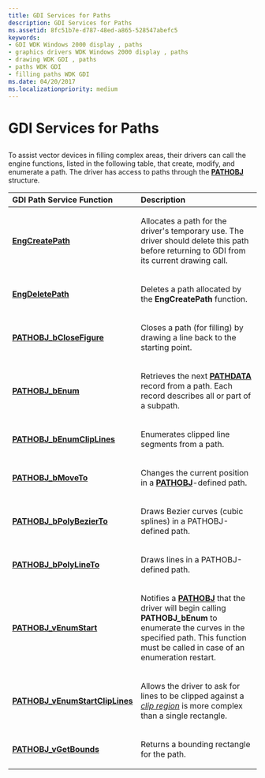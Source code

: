 ```yaml
---
title: GDI Services for Paths
description: GDI Services for Paths
ms.assetid: 8fc51b7e-d787-48ed-a865-528547abefc5
keywords:
- GDI WDK Windows 2000 display , paths
- graphics drivers WDK Windows 2000 display , paths
- drawing WDK GDI , paths
- paths WDK GDI
- filling paths WDK GDI
ms.date: 04/20/2017
ms.localizationpriority: medium
---
```


# GDI Services for Paths


## <span id="ddk_gdi_services_for_paths_gg"></span><span id="DDK_GDI_SERVICES_FOR_PATHS_GG"></span>


To assist vector devices in filling complex areas, their drivers can call the engine functions, listed in the following table, that create, modify, and enumerate a path. The driver has access to paths through the [**PATHOBJ**](https://docs.microsoft.com/windows/desktop/api/winddi/ns-winddi-_pathobj) structure.

<table>
<colgroup>
<col width="50%" />
<col width="50%" />
</colgroup>
<thead>
<tr class="header">
<th align="left">GDI Path Service Function</th>
<th align="left">Description</th>
</tr>
</thead>
<tbody>
<tr class="odd">
<td align="left"><p><a href="https://docs.microsoft.com/windows/desktop/api/winddi/nf-winddi-engcreatepath" data-raw-source="[&lt;strong&gt;EngCreatePath&lt;/strong&gt;](https://docs.microsoft.com/windows/desktop/api/winddi/nf-winddi-engcreatepath)"><strong>EngCreatePath</strong></a></p></td>
<td align="left"><p>Allocates a path for the driver's temporary use. The driver should delete this path before returning to GDI from its current drawing call.</p></td>
</tr>
<tr class="even">
<td align="left"><p><a href="https://docs.microsoft.com/windows/desktop/api/winddi/nf-winddi-engdeletepath" data-raw-source="[&lt;strong&gt;EngDeletePath&lt;/strong&gt;](https://docs.microsoft.com/windows/desktop/api/winddi/nf-winddi-engdeletepath)"><strong>EngDeletePath</strong></a></p></td>
<td align="left"><p>Deletes a path allocated by the <strong>EngCreatePath</strong> function.</p></td>
</tr>
<tr class="odd">
<td align="left"><p><a href="https://docs.microsoft.com/windows/desktop/api/winddi/nf-winddi-pathobj_bclosefigure" data-raw-source="[&lt;strong&gt;PATHOBJ_bCloseFigure&lt;/strong&gt;](https://docs.microsoft.com/windows/desktop/api/winddi/nf-winddi-pathobj_bclosefigure)"><strong>PATHOBJ_bCloseFigure</strong></a></p></td>
<td align="left"><p>Closes a path (for filling) by drawing a line back to the starting point.</p></td>
</tr>
<tr class="even">
<td align="left"><p><a href="https://docs.microsoft.com/windows/desktop/api/winddi/nf-winddi-pathobj_benum" data-raw-source="[&lt;strong&gt;PATHOBJ_bEnum&lt;/strong&gt;](https://docs.microsoft.com/windows/desktop/api/winddi/nf-winddi-pathobj_benum)"><strong>PATHOBJ_bEnum</strong></a></p></td>
<td align="left"><p>Retrieves the next <a href="https://docs.microsoft.com/windows/desktop/api/winddi/ns-winddi-_pathdata" data-raw-source="[&lt;strong&gt;PATHDATA&lt;/strong&gt;](https://docs.microsoft.com/windows/desktop/api/winddi/ns-winddi-_pathdata)"><strong>PATHDATA</strong></a> record from a path. Each record describes all or part of a subpath.</p></td>
</tr>
<tr class="odd">
<td align="left"><p><a href="https://docs.microsoft.com/windows/desktop/api/winddi/nf-winddi-pathobj_benumcliplines" data-raw-source="[&lt;strong&gt;PATHOBJ_bEnumClipLines&lt;/strong&gt;](https://docs.microsoft.com/windows/desktop/api/winddi/nf-winddi-pathobj_benumcliplines)"><strong>PATHOBJ_bEnumClipLines</strong></a></p></td>
<td align="left"><p>Enumerates clipped line segments from a path.</p></td>
</tr>
<tr class="even">
<td align="left"><p><a href="https://docs.microsoft.com/windows/desktop/api/winddi/nf-winddi-pathobj_bmoveto" data-raw-source="[&lt;strong&gt;PATHOBJ_bMoveTo&lt;/strong&gt;](https://docs.microsoft.com/windows/desktop/api/winddi/nf-winddi-pathobj_bmoveto)"><strong>PATHOBJ_bMoveTo</strong></a></p></td>
<td align="left"><p>Changes the current position in a <a href="https://docs.microsoft.com/windows/desktop/api/winddi/ns-winddi-_pathobj" data-raw-source="[&lt;strong&gt;PATHOBJ&lt;/strong&gt;](https://docs.microsoft.com/windows/desktop/api/winddi/ns-winddi-_pathobj)"><strong>PATHOBJ</strong></a>-defined path.</p></td>
</tr>
<tr class="odd">
<td align="left"><p><a href="https://docs.microsoft.com/windows/desktop/api/winddi/nf-winddi-pathobj_bpolybezierto" data-raw-source="[&lt;strong&gt;PATHOBJ_bPolyBezierTo&lt;/strong&gt;](https://docs.microsoft.com/windows/desktop/api/winddi/nf-winddi-pathobj_bpolybezierto)"><strong>PATHOBJ_bPolyBezierTo</strong></a></p></td>
<td align="left"><p>Draws Bezier curves (cubic splines) in a PATHOBJ-defined path.</p></td>
</tr>
<tr class="even">
<td align="left"><p><a href="https://docs.microsoft.com/windows/desktop/api/winddi/nf-winddi-pathobj_bpolylineto" data-raw-source="[&lt;strong&gt;PATHOBJ_bPolyLineTo&lt;/strong&gt;](https://docs.microsoft.com/windows/desktop/api/winddi/nf-winddi-pathobj_bpolylineto)"><strong>PATHOBJ_bPolyLineTo</strong></a></p></td>
<td align="left"><p>Draws lines in a PATHOBJ-defined path.</p></td>
</tr>
<tr class="odd">
<td align="left"><p><a href="https://docs.microsoft.com/windows/desktop/api/winddi/nf-winddi-pathobj_venumstart" data-raw-source="[&lt;strong&gt;PATHOBJ_vEnumStart&lt;/strong&gt;](https://docs.microsoft.com/windows/desktop/api/winddi/nf-winddi-pathobj_venumstart)"><strong>PATHOBJ_vEnumStart</strong></a></p></td>
<td align="left"><p>Notifies a <a href="https://docs.microsoft.com/windows/desktop/api/winddi/ns-winddi-_pathobj" data-raw-source="[&lt;strong&gt;PATHOBJ&lt;/strong&gt;](https://docs.microsoft.com/windows/desktop/api/winddi/ns-winddi-_pathobj)"><strong>PATHOBJ</strong></a> that the driver will begin calling <strong>PATHOBJ_bEnum</strong> to enumerate the curves in the specified path. This function must be called in case of an enumeration restart.</p></td>
</tr>
<tr class="even">
<td align="left"><p><a href="https://docs.microsoft.com/windows/desktop/api/winddi/nf-winddi-pathobj_venumstartcliplines" data-raw-source="[&lt;strong&gt;PATHOBJ_vEnumStartClipLines&lt;/strong&gt;](https://docs.microsoft.com/windows/desktop/api/winddi/nf-winddi-pathobj_venumstartcliplines)"><strong>PATHOBJ_vEnumStartClipLines</strong></a></p></td>
<td align="left"><p>Allows the driver to ask for lines to be clipped against a <a href="https://docs.microsoft.com/windows/desktop/api/winddi/ns-winddi-_clipobj" data-raw-source="&lt;strong&gt;CLIPOBJ&lt;/strong&gt;"><em>clip region</em></a> is more complex than a single rectangle.</p></td>
</tr>
<tr class="odd">
<td align="left"><p><a href="https://docs.microsoft.com/windows/desktop/api/winddi/nf-winddi-pathobj_vgetbounds" data-raw-source="[&lt;strong&gt;PATHOBJ_vGetBounds&lt;/strong&gt;](https://docs.microsoft.com/windows/desktop/api/winddi/nf-winddi-pathobj_vgetbounds)"><strong>PATHOBJ_vGetBounds</strong></a></p></td>
<td align="left"><p>Returns a bounding rectangle for the path.</p></td>
</tr>
</tbody>
</table>

 

 

 





